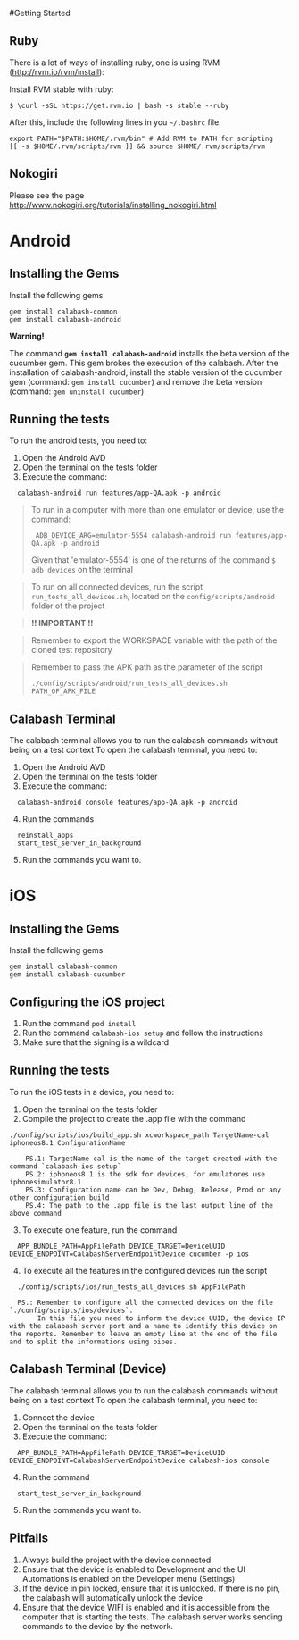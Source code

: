 #Getting Started 

## Ruby
  
  There is a lot of ways of installing ruby, one is using RVM (http://rvm.io/rvm/install):
  
  Install RVM stable with ruby: 

  ```
  $ \curl -sSL https://get.rvm.io | bash -s stable --ruby
  ```
  
  After this, include the following lines in you `~/.bashrc` file.
  
  ```
  export PATH="$PATH:$HOME/.rvm/bin" # Add RVM to PATH for scripting
  [[ -s $HOME/.rvm/scripts/rvm ]] && source $HOME/.rvm/scripts/rvm
  ```
  
## Nokogiri

  Please see the page http://www.nokogiri.org/tutorials/installing_nokogiri.html

# Android

## Installing the Gems

  Install the following gems

  ```
  gem install calabash-common
  gem install calabash-android
  ```

  **Warning!**
  
  The command **`gem install calabash-android`** installs the beta version of the cucumber gem.
  This gem brokes the execution of the calabash. After the installation of calabash-android, install the stable version of the cucumber gem (command: `gem install cucumber`) and remove the beta version (command: `gem uninstall cucumber`).

## Running the tests
  To run the android tests, you need to:
  
  1. Open the Android AVD
  2. Open the terminal on the tests folder
  3. Execute the command:
  
  ```
    calabash-android run features/app-QA.apk -p android
  ```
  

  > To run in a computer with more than one emulator or device, use the command:
  >
  >```
  >  ADB_DEVICE_ARG=emulator-5554 calabash-android run features/app-QA.apk -p android
  >```
  >
  >Given that 'emulator-5554' is one of the returns of the command `$ adb devices` on the terminal


  > To run on all connected devices, run the script `run_tests_all_devices.sh`, located on the `config/scripts/android` folder of the project

  > **!! IMPORTANT !!** 

  > Remember to export the WORKSPACE variable with the path of the cloned test repository
  
  > Remember to pass the APK path as the parameter of the script
  > 
  > ```
  > ./config/scripts/android/run_tests_all_devices.sh PATH_OF_APK_FILE
  >```


## Calabash Terminal

The calabash terminal allows you to run the calabash commands without being on a test context
To open the calabash terminal, you need to:

  1. Open the Android AVD
  2. Open the terminal on the tests folder
  3. Execute the command:
  
  ```
    calabash-android console features/app-QA.apk -p android
  ```
  
  4. Run the commands
  
  ```
    reinstall_apps
    start_test_server_in_background
  ```
  
  5. Run the commands you want to.

# iOS

## Installing the Gems

  Install the following gems

  ```
  gem install calabash-common
  gem install calabash-cucumber
  ```
  
## Configuring the iOS project

  1. Run the command `pod install`
  2. Run the command `calabash-ios setup` and follow the instructions
  3. Make sure that the signing is a wildcard


## Running the tests
  To run the iOS tests in a device, you need to:
  
  1. Open the terminal on the tests folder
  2. Compile the project to create the .app file with the command 
  
  ```
  ./config/scripts/ios/build_app.sh xcworkspace_path TargetName-cal iphoneos8.1 ConfigurationName
  ```
  
        PS.1: TargetName-cal is the name of the target created with the command `calabash-ios setup`
        PS.2: iphoneos8.1 is the sdk for devices, for emulatores use iphonesimulator8.1
        PS.3: Configuration name can be Dev, Debug, Release, Prod or any other configuration build
        PS.4: The path to the .app file is the last output line of the above command

  3. To execute one feature, run the command
  
  ```
    APP_BUNDLE_PATH=AppFilePath DEVICE_TARGET=DeviceUUID DEVICE_ENDPOINT=CalabashServerEndpointDevice cucumber -p ios
  ```
  
  4. To execute all the features in the configured devices run the script
  
  ```
    ./config/scripts/ios/run_tests_all_devices.sh AppFilePath
  ```
  
      PS.: Remember to configure all the connected devices on the file `./config/scripts/ios/devices`.
           In this file you need to inform the device UUID, the device IP with the calabash server port and a name to identify this device on the reports. Remember to leave an empty line at the end of the file and to split the informations using pipes.

## Calabash Terminal (Device)

The calabash terminal allows you to run the calabash commands without being on a test context
To open the calabash terminal, you need to:

  1. Connect the device
  2. Open the terminal on the tests folder
  3. Execute the command:
  
  ```
    APP_BUNDLE_PATH=AppFilePath DEVICE_TARGET=DeviceUUID DEVICE_ENDPOINT=CalabashServerEndpointDevice calabash-ios console
  ```
  
  4. Run the command
  
  ```
    start_test_server_in_background
  ```
  
  5. Run the commands you want to.

## Pitfalls

  1. Always build the project with the device connected
  2. Ensure that the device is enabled to Development and the UI Automations is enabled on the Developer menu (Settings)
  3. If the device in pin locked, ensure that it is unlocked. If there is no pin, the calabash will automatically unlock the device
  4. Ensure that the device WIFI is enabled and it is accessible from the computer that is starting the tests. The calabash server works sending commands to the device by the network.
